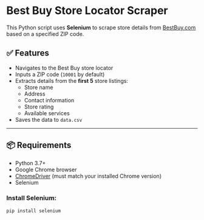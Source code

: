 # Best Buy Store Locator Scraper

This Python script uses **Selenium** to scrape store details from [BestBuy.com](https://www.bestbuy.com) based on a specified ZIP code.

## ✅ Features

- Navigates to the Best Buy store locator
- Inputs a ZIP code (`10001` by default)
- Extracts details from the **first 5** store listings:
  - Store name
  - Address
  - Contact information
  - Store rating
  - Available services
- Saves the data to `data.csv`

---

## 📦 Requirements

- Python 3.7+
- Google Chrome browser
- [ChromeDriver](https://sites.google.com/chromium.org/driver/) (must match your installed Chrome version)
- Selenium

### Install Selenium:

```bash
pip install selenium

